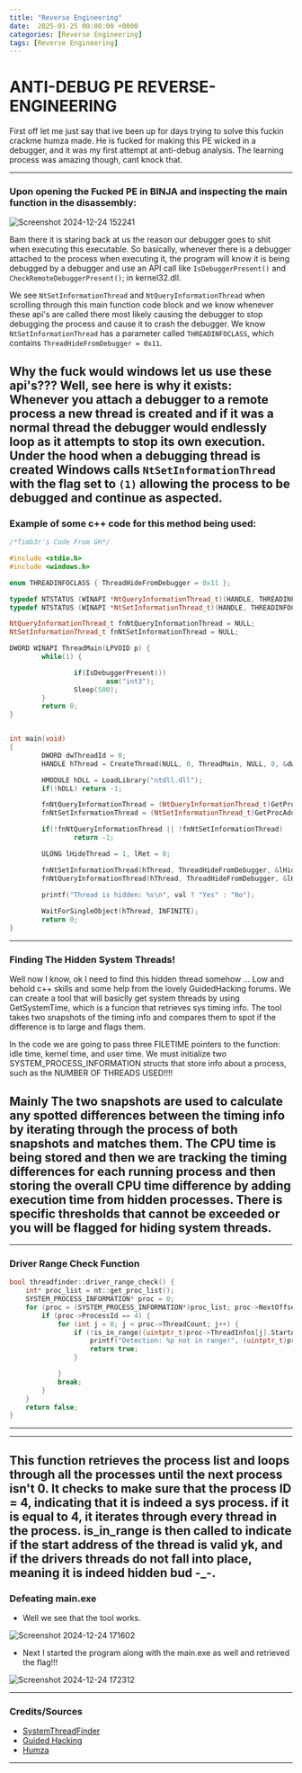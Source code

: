 ```yaml
---
title: "Reverse Engineering"
date:  2025-01-25 00:00:00 +0000
categories: [Reverse Engineering]
tags: [Reverse Engineering]
---
```


# ANTI-DEBUG PE REVERSE-ENGINEERING

First off let me just say that ive been up for days trying to solve this fuckin crackme humza made. He is fucked for making this PE wicked in a debugger, and it was my first attempt at anti-debug analysis. The learning process was amazing though, cant knock that.

---

### Upon opening the Fucked PE in BINJA and inspecting the main function in the disassembly:

![Screenshot 2024-12-24 152241](https://github.com/user-attachments/assets/246b148e-a888-4914-bfab-c45527c0cf51)

Bam there it is staring back at us the reason our debugger goes to shit when executing this executable. So basically, whenever there is a debugger attached to the process when executing it, the program will know it is being debugged by a debugger and use an API call like `IsDebuggerPresent()` and `CheckRemoteDebuggerPresent()`; in kernel32.dll.

We see `NtSetInformationThread` and `NtQueryInformationThread` when scrolling through this main function code block and we know whenever these api's are called there most likely causing the debugger to stop debugging the process and cause it to crash the debugger. We know `NtSetInformationThread` has a parameter called `THREADINFOCLASS`, which contains `ThreadHideFromDebugger = 0x11`.

Why the fuck would windows let us use these api's??? Well, see here is why it exists: Whenever you attach a debugger to a remote process a new thread is created and if it was a normal thread the debugger would endlessly loop as it attempts to stop its own execution. Under the hood when a debugging thread is created Windows calls `NtSetInformationThread` with the flag set to `(1)` allowing the process to be debugged and continue as aspected. 
---

### Example of some c++ code for this method being used:

```c++
/*Timb3r's Code From GH*/

#include <stdio.h>
#include <windows.h>

enum THREADINFOCLASS { ThreadHideFromDebugger = 0x11 };

typedef NTSTATUS (WINAPI *NtQueryInformationThread_t)(HANDLE, THREADINFOCLASS, PVOID, ULONG, PULONG);
typedef NTSTATUS (WINAPI *NtSetInformationThread_t)(HANDLE, THREADINFOCLASS, PVOID, ULONG);

NtQueryInformationThread_t fnNtQueryInformationThread = NULL;
NtSetInformationThread_t fnNtSetInformationThread = NULL;

DWORD WINAPI ThreadMain(LPVOID p) {
        while(1) {

                if(IsDebuggerPresent())
                        asm("int3");
                Sleep(500);
        }
        return 0;
}


int main(void)
{
        DWORD dwThreadId = 0;
        HANDLE hThread = CreateThread(NULL, 0, ThreadMain, NULL, 0, &dwThreadId);

        HMODULE hDLL = LoadLibrary("ntdll.dll");
        if(!hDLL) return -1;

        fnNtQueryInformationThread = (NtQueryInformationThread_t)GetProcAddress(hDLL, "NtQueryInformationThread");
        fnNtSetInformationThread = (NtSetInformationThread_t)GetProcAddress(hDLL, "NtSetInformationThread");

        if(!fnNtQueryInformationThread || !fnNtSetInformationThread)
                return -1;

        ULONG lHideThread = 1, lRet = 0;

        fnNtSetInformationThread(hThread, ThreadHideFromDebugger, &lHideThread, sizeof(lHideThread));
        fnNtQueryInformationThread(hThread, ThreadHideFromDebugger, &lHideThread, sizeof(lHideThread), &lRet);

        printf("Thread is hidden: %s\n", val ? "Yes" : "No");
 
        WaitForSingleObject(hThread, INFINITE);
        return 0;
}
```
---

### Finding The Hidden System Threads!

Well now I know, ok I need to find this hidden thread somehow ... Low and behold c++ skills and some help from the lovely GuidedHacking forums. We can create a tool that will basiclly get system threads by using GetSystemTime, which is a funcion that retrieves sys timing info. The tool takes two snapshots of the timing info and compares them to spot if the difference is to large and flags them.

In the code we are going to pass three FILETIME pointers to the function: idle time, kernel time, and user time. We must initialize two SYSTEM_PROCESS_INFORMATION structs that store info about a process, such as the NUMBER OF THREADS USED!!!!

Mainly The two snapshots are used to calculate any spotted differences between the timing info by iterating through the process of both snapshots and matches them. The CPU time is being stored and then we are tracking the timing differences for each running process and then storing the overall CPU time difference by adding execution time from hidden processes. There is specific thresholds that cannot be exceeded or you will be flagged for hiding system threads.
---

---
### Driver Range Check Function
```c++
bool threadfinder::driver_range_check() {
	int* proc_list = nt::get_proc_list();
	SYSTEM_PROCESS_INFORMATION* proc = 0;
	for (proc = (SYSTEM_PROCESS_INFORMATION*)proc_list; proc->NextOffset != 0; proc = (SYSTEM_PROCESS_INFORMATION*)((char*)proc + proc->NextOffset)) {
		if (proc->ProcessId == 4) {
			for (int j = 0; j < proc->ThreadCount; j++) {
				if (!is_in_range((uintptr_t)proc->ThreadInfos[j].StartAddress)) {
					printf("Detection: %p not in range!", (uintptr_t)proc->ThreadInfos[j].StartAddress);
					return true;
				}

			}
			break;
		}
	}
	return false;
}
```
---

---
### 

This function retrieves the process list and loops through all the processes until the next process isn't 0. It checks to make sure that the process ID = 4, indicating that it is indeed a sys process. if it is equal to 4, it iterates through every thread in the process. is_in_range is then called to indicate if the start address of the thread is valid yk, and if the drivers threads do not fall into place, meaning it is indeed hidden bud -_-. 
---

### Defeating main.exe 

* Well we see that the tool works.


![Screenshot 2024-12-24 171602](https://github.com/user-attachments/assets/5d6ea3a3-8f3c-4049-ba43-c062dcbdba09)

* Next I started the program along with the main.exe as well and retrieved the flag!!!

![Screenshot 2024-12-24 172312](https://github.com/user-attachments/assets/dd0c127c-814b-4a43-afc9-0c1e70cecb3c)


---
### Credits/Sources

* [SystemThreadFinder](https://github.com/weak1337/SystemThreadFinder/tree/main)
* [Guided Hacking](https://guidedhacking.com)
* [Humza](https://humzak711.github.io/)

---
